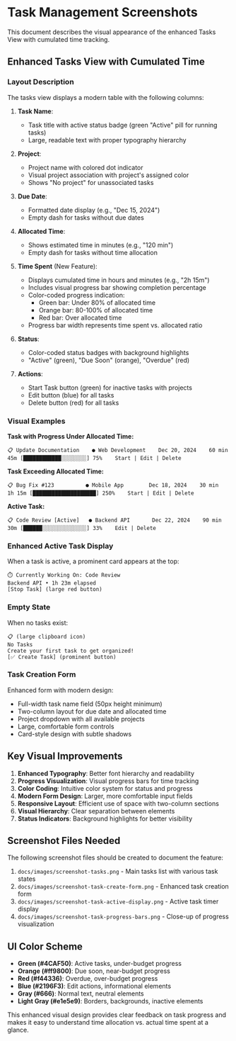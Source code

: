 # Task Management Screenshots

This document describes the visual appearance of the enhanced Tasks View with cumulated time tracking.

## Enhanced Tasks View with Cumulated Time

### Layout Description

The tasks view displays a modern table with the following columns:

1. **Task Name**: 
   - Task title with active status badge (green "Active" pill for running tasks)
   - Large, readable text with proper typography hierarchy

2. **Project**:
   - Project name with colored dot indicator
   - Visual project association with project's assigned color
   - Shows "No project" for unassociated tasks

3. **Due Date**:
   - Formatted date display (e.g., "Dec 15, 2024")
   - Empty dash for tasks without due dates

4. **Allocated Time**:
   - Shows estimated time in minutes (e.g., "120 min")
   - Empty dash for tasks without time allocation

5. **Time Spent** (New Feature):
   - Displays cumulated time in hours and minutes (e.g., "2h 15m")
   - Includes visual progress bar showing completion percentage
   - Color-coded progress indication:
     - Green bar: Under 80% of allocated time
     - Orange bar: 80-100% of allocated time
     - Red bar: Over allocated time
   - Progress bar width represents time spent vs. allocated ratio

6. **Status**:
   - Color-coded status badges with background highlights
   - "Active" (green), "Due Soon" (orange), "Overdue" (red)

7. **Actions**:
   - Start Task button (green) for inactive tasks with projects
   - Edit button (blue) for all tasks  
   - Delete button (red) for all tasks

### Visual Examples

**Task with Progress Under Allocated Time:**
```
📋 Update Documentation    ● Web Development    Dec 20, 2024    60 min    45m [████████████░░░░░░░░] 75%    Start | Edit | Delete
```

**Task Exceeding Allocated Time:**
```
📋 Bug Fix #123          ● Mobile App        Dec 18, 2024    30 min    1h 15m [████████████████████] 250%    Start | Edit | Delete
```

**Active Task:**
```
📋 Code Review [Active]   ● Backend API       Dec 22, 2024    90 min    30m [██████░░░░░░░░░░░░░░] 33%    Edit | Delete
```

### Enhanced Active Task Display

When a task is active, a prominent card appears at the top:

```
⏱️ Currently Working On: Code Review
Backend API • 1h 23m elapsed
[Stop Task] (large red button)
```

### Empty State

When no tasks exist:
```
📋 (large clipboard icon)
No Tasks
Create your first task to get organized!
[✅ Create Task] (prominent button)
```

### Task Creation Form

Enhanced form with modern design:
- Full-width task name field (50px height minimum)
- Two-column layout for due date and allocated time
- Project dropdown with all available projects
- Large, comfortable form controls
- Card-style design with subtle shadows

## Key Visual Improvements

1. **Enhanced Typography**: Better font hierarchy and readability
2. **Progress Visualization**: Visual progress bars for time tracking
3. **Color Coding**: Intuitive color system for status and progress
4. **Modern Form Design**: Larger, more comfortable input fields
5. **Responsive Layout**: Efficient use of space with two-column sections
6. **Visual Hierarchy**: Clear separation between elements
7. **Status Indicators**: Background highlights for better visibility

## Screenshot Files Needed

The following screenshot files should be created to document the feature:

1. `docs/images/screenshot-tasks.png` - Main tasks list with various task states
2. `docs/images/screenshot-task-create-form.png` - Enhanced task creation form
3. `docs/images/screenshot-task-active-display.png` - Active task timer display
4. `docs/images/screenshot-task-progress-bars.png` - Close-up of progress visualization

## UI Color Scheme

- **Green (#4CAF50)**: Active tasks, under-budget progress
- **Orange (#ff9800)**: Due soon, near-budget progress  
- **Red (#f44336)**: Overdue, over-budget progress
- **Blue (#2196F3)**: Edit actions, informational elements
- **Gray (#666)**: Normal text, neutral elements
- **Light Gray (#e1e5e9)**: Borders, backgrounds, inactive elements

This enhanced visual design provides clear feedback on task progress and makes it easy to understand time allocation vs. actual time spent at a glance.